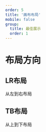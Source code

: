 ```yaml
---
order: 5
title: '画布布局'
mobile: false
group: 
  title: 最佳展示
  order: 1
---
```

# 布局方向

## LR布局
从左到右布局

<code src="./demo/layout/LR/index.tsx"></code>

## TB布局
从上到下布局

<code src="./demo/layout/TB/index.tsx"></code>
